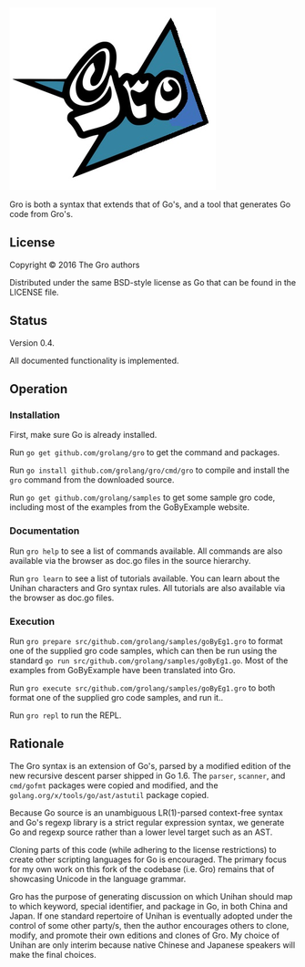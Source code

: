 ![Gro Logo](gro.jpg)

Gro is both a syntax that extends that of Go's, and a tool that generates Go code from Gro's.

## License

Copyright © 2016 The Gro authors

Distributed under the same BSD-style license as Go that can be found in the LICENSE file.

## Status

Version 0.4.

All documented functionality is implemented.

## Operation

### Installation

First, make sure Go is already installed.

Run `go get github.com/grolang/gro` to get the command and packages.

Run `go install github.com/grolang/gro/cmd/gro` to compile and install the `gro` command from the downloaded source.

Run `go get github.com/grolang/samples` to get some sample gro code, including most of the examples from the GoByExample website.

### Documentation

Run `gro help` to see a list of commands available. All commands are also available via the browser as doc.go files in the source hierarchy.

Run `gro learn` to see a list of tutorials available. You can learn about the Unihan characters and Gro syntax rules. All tutorials are also available via the browser as doc.go files.

### Execution

Run `gro prepare src/github.com/grolang/samples/goByEg1.gro` to format one of the supplied gro code samples, which can then be run using the standard `go run src/github.com/grolang/samples/goByEg1.go`. Most of the examples from GoByExample have been translated into Gro.

Run `gro execute src/github.com/grolang/samples/goByEg1.gro` to both format one of the supplied gro code samples, and run it..

Run `gro repl` to run the REPL.

## Rationale

The Gro syntax is an extension of Go's, parsed by a modified edition of the new recursive descent parser shipped in Go 1.6. The `parser`, `scanner`, and `cmd/gofmt` packages were copied and modified, and the `golang.org/x/tools/go/ast/astutil` package copied.

Because Go source is an unambiguous LR(1)-parsed context-free syntax and Go's regexp library is a strict regular expression syntax, we generate Go and regexp source rather than a lower level target such as an AST.

Cloning parts of this code (while adhering to the license restrictions) to create other scripting languages for Go is encouraged. The primary focus for my own work on this fork of the codebase (i.e. Gro) remains that of showcasing Unicode in the language grammar.

Gro has the purpose of generating discussion on which Unihan should map to which keyword, special identifier, and package in Go, in both China and Japan. If one standard repertoire of Unihan is eventually adopted under the control of some other party/s, then the author encourages others to clone, modify, and promote their own editions and clones of Gro. My choice of Unihan are only interim because native Chinese and Japanese speakers will make the final choices.

